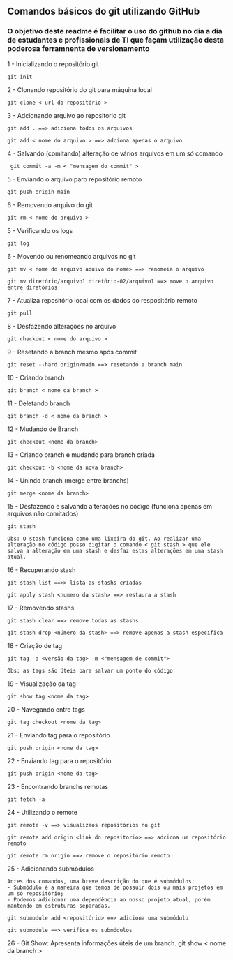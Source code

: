 ## Comandos básicos do git utilizando GitHub ##

### O objetivo deste readme é facilitar o uso do github no dia a dia de estudantes e profissionais de TI que façam utilização desta poderosa ferramnenta de versionamento

1 - Inicializando o repositório git

    git init

2 - Clonando repositório do git para máquina local

    git clone < url do repositório >

3 - Adcionando arquivo ao repositorio git

    git add . ==> adiciona todos os arquivos

    git add < nome do arquivo > ==> adciona apenas o arquivo

4 - Salvando (comitando) alteração de vários arquivos em um só comando

     git commit -a -m < "mensagem do commit" >

5 - Enviando o arquivo paro repositório remoto

    git push origin main

6 - Removendo arquivo do git

    git rm < nome do arquivo >

5 - Verificando os logs

    git log

6 - Movendo ou renomeando arquivos no git

    git mv < nome do arquivo aquivo do nome> ==> renomeia o arquivo

    git mv diretório/arquivo1 diretório-02/arquivo1 ==> move o arquivo entre diretórios

7 - Atualiza repositório local com os dados do respositório remoto

    git pull

8 - Desfazendo alterações no arquivo

    git checkout < nome do arquivo >

9 - Resetando a branch mesmo após commit

    git reset --hard origin/main ==> resetando a branch main

10 - Criando branch

    git branch < nome da branch >

11 - Deletando branch

    git branch -d < nome da branch >

12 - Mudando de Branch

    git checkout <nome da branch>

13 - Criando branch e mudando para branch criada

    git checkout -b <nome da nova branch>

14 - Unindo branch (merge entre branchs)

    git merge <nome da branch>

15 - Desfazendo e salvando alterações no código (funciona apenas em arquivos não comitados)

    git stash

    Obs: O stash funciona como uma lixeira do git. Ao realizar uma alteração no código posso digitar o comando < git stash > que ele salva a alteração em uma stash e desfaz estas alterações em uma stash atual.

16 - Recuperando stash

    git stash list ==>> lista as stashs criadas

    git apply stash <numero da stash> ==> restaura a stash

17 - Removendo stashs

    git stash clear ==> remove todas as stashs

    git stash drop <número da stash> ==> remove apenas a stash específica

18 - Criação de tag

    git tag -a <versão da tag> -m <"mensagem de commit">

    Obs: as tags são úteis para salvar um ponto do código

19 - Visualização da tag

    git show tag <nome da tag>

20 - Navegando entre tags

    git tag checkout <nome da tag>

21 - Enviando tag para o repositório

    git push origin <nome da tag>

22 - Enviando tag para o repositório

    git push origin <nome da tag>

23 - Encontrando branchs remotas

    git fetch -a

24 - Utilizando o remote

    git remote -v ==> visualizaos repositórios no git

    git remote add origin <link do repositorio> ==> adciona um repositório remoto

    git remote rm origin ==> remove o repositório remoto

25 - Adicionando submódulos

    Antes dos comandos, uma breve descrição do que é submódulos:
    - Submódulo é a maneira que temos de possuir dois ou mais projetos em um só repositório;
    - Podemos adicionar uma dependência ao nosso projeto atual, porém mantendo em estruturas separadas.

    git submodule add <repositório> ==> adiciona uma submódulo

    git submodule ==> verifica os submódulos

26 - Git Show: Apresenta informações úteis de um branch.
    git show < nome da branch >